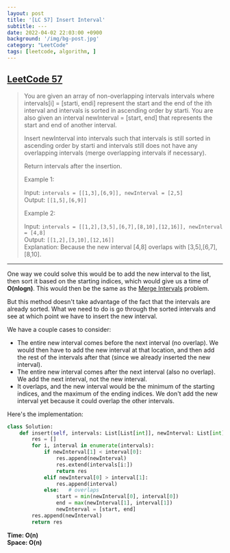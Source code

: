 ```yaml
---
layout: post
title: '[LC 57] Insert Interval'
subtitle: ---
date: 2022-04-02 22:03:00 +0900
background: '/img/bg-post.jpg'
category: "LeetCode"
tags: [leetcode, algorithm, ]
---
```


## [LeetCode 57](https://leetcode.com/problems/insert-interval/)
> You are given an array of non-overlapping intervals intervals where intervals[i] = [starti, endi] represent the start and the end of the ith interval and intervals is sorted in ascending order by starti. You are also given an interval newInterval = [start, end] that represents the start and end of another interval.
> 
> Insert newInterval into intervals such that intervals is still sorted in ascending order by starti and intervals still does not have any overlapping intervals (merge overlapping intervals if necessary).
> 
> Return intervals after the insertion.
> 
> Example 1:
> 
> Input: `intervals = [[1,3],[6,9]], newInterval = [2,5]`  
> Output: `[[1,5],[6,9]]`
> 
> Example 2:
> 
> Input: `intervals = [[1,2],[3,5],[6,7],[8,10],[12,16]], newInterval = [4,8]`  
> Output: `[[1,2],[3,10],[12,16]]`  
> Explanation: Because the new interval [4,8] overlaps with [3,5],[6,7],[8,10].
---

One way we could solve this would be to add the new interval to the list, then sort it based on the starting indices, which would give us a time of **O(nlogn)**. This would then be the same as the [Merge Intervals](https://leetcode.com/problems/merge-intervals/) problem. 

But this method doesn't take advantage of the fact that the intervals are already sorted. What we need to do is go through the sorted intervals and see at which point we have to insert the new interval. 

We have a couple cases to consider:
* The entire new interval comes before the next interval (no overlap). We would then have to add the new interval at that location, and then add the rest of the intervals after that (since we already inserted the new interval).
* The entire new interval comes after the next interval (also no overlap). We add the next interval, not the new interval. 
* It overlaps, and the new interval would be the minimum of the starting indices, and the maximum of the ending indices. We don't add the new interval yet because it could overlap the other intervals.

Here's the implementation:
```python
class Solution:
    def insert(self, intervals: List[List[int]], newInterval: List[int]) -> List[List[int]]:
        res = []
        for i, interval in enumerate(intervals):
            if newInterval[1] < interval[0]:
                res.append(newInterval)
                res.extend(intervals[i:])
                return res
            elif newInterval[0] > interval[1]:
                res.append(interval)
            else:   # overlaps
                start = min(newInterval[0], interval[0])
                end = max(newInterval[1], interval[1])
                newInterval = [start, end]
        res.append(newInterval)
        return res
```
**Time: O(n)**  
**Space: O(n)**